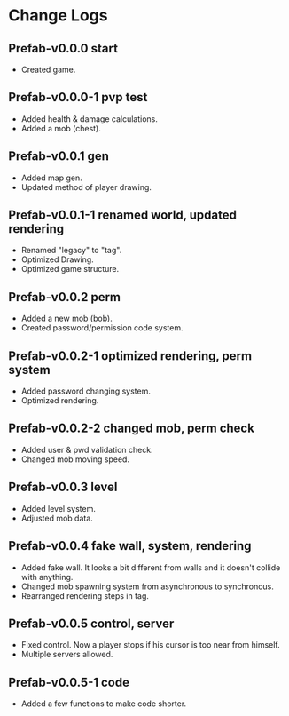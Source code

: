 # Change Logs

## Prefab-v0.0.0 start

- Created game.

## Prefab-v0.0.0-1 pvp test

- Added health & damage calculations.
- Added a mob (chest).

## Prefab-v0.0.1 gen

- Added map gen.
- Updated method of player drawing.

## Prefab-v0.0.1-1 renamed world, updated rendering

- Renamed "legacy" to "tag".
- Optimized Drawing.
- Optimized game structure.

## Prefab-v0.0.2 perm

- Added a new mob (bob).
- Created password/permission code system.

## Prefab-v0.0.2-1 optimized rendering, perm system

- Added password changing system.
- Optimized rendering.

## Prefab-v0.0.2-2 changed mob, perm check

- Added user & pwd validation check.
- Changed mob moving speed.

## Prefab-v0.0.3 level

- Added level system.
- Adjusted mob data.

## Prefab-v0.0.4 fake wall, system, rendering

- Added fake wall. It looks a bit different from walls and it doesn't collide with anything.
- Changed mob spawning system from asynchronous to synchronous.
- Rearranged rendering steps in tag.

## Prefab-v0.0.5 control, server

- Fixed control. Now a player stops if his cursor is too near from himself.
- Multiple servers allowed.

## Prefab-v0.0.5-1 code

- Added a few functions to make code shorter.
